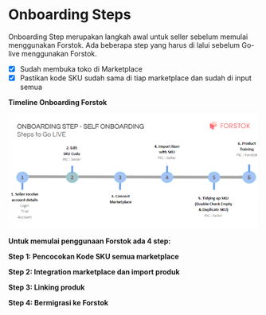 # Onboarding Steps

Onboarding Step merupakan langkah awal untuk seller sebelum memulai menggunakan Forstok. Ada beberapa step yang harus di lalui sebelum Go-live menggunakan Forstok.

* [x] Sudah membuka toko di Marketplace
* [x] Pastikan kode SKU sudah sama di tiap marketplace dan sudah di input semua

**Timeline Onboarding Forstok**

![](../../.gitbook/assets/image%20%28129%29.png)

**Untuk memulai penggunaan Forstok ada 4 step:**

**Step 1: Pencocokan Kode SKU semua marketplace**

**Step 2: Integration marketplace dan import produk**

**Step 3: Linking produk**

**Step 4: Bermigrasi ke Forstok**

